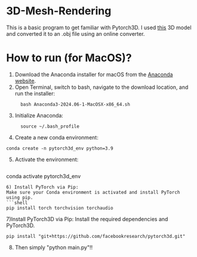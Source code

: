 # 3D-Mesh-Rendering

This is a basic program to get familiar with Pytorch3D. I used [this](https://www.thingiverse.com/thing:6665518) 3D model and converted it to an .obj file using an online converter. 


# How to run (for MacOS)?

1) Download the Anaconda installer for macOS from the [Anaconda website](https://repo.anaconda.com/archive/).
2) Open Terminal, switch to bash,  navigate to the download location, and run the installer:
   ```shell
     bash Anaconda3-2024.06-1-MacOSX-x86_64.sh
   ```
3) Initialize Anaconda:
   ```shell
     source ~/.bash_profile
   ```
4) Create a new conda environment:
  ```shell
  conda create -n pytorch3d_env python=3.9
   ```
5) Activate the environment:
   ```shell
conda activate pytorch3d_env
   ```
6) Install PyTorch via Pip:
Make sure your Conda environment is activated and install PyTorch using pip.
   ```shell
pip install torch torchvision torchaudio
   ```
7)Install PyTorch3D via Pip:
Install the required dependencies and PyTorch3D.
   ```shell
pip install "git+https://github.com/facebookresearch/pytorch3d.git"
   ```
8) Then simply "python main.py"!!
